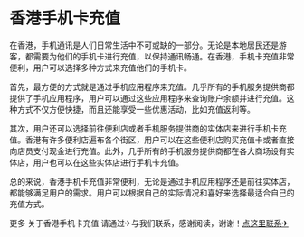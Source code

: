 # 香港手机卡充值

在香港，手机通讯是人们日常生活中不可或缺的一部分。无论是本地居民还是游客，都需要为他们的手机卡进行充值，以保持通讯畅通。在香港，手机卡充值非常便利，用户可以选择多种方式来充值他们的手机卡。

首先，最方便的方式就是通过手机应用程序来充值。几乎所有的手机服务提供商都提供了手机应用程序，用户可以通过这些应用程序来查询账户余额并进行充值。这种方式不仅方便快捷，而且还能享受一些优惠活动，比如充值返利等。

其次，用户还可以选择前往便利店或者手机服务提供商的实体店来进行手机卡充值。香港有许多便利店遍布各个街区，用户可以在这些便利店购买充值卡或者直接向店员支付现金进行充值。此外，几乎所有的手机服务提供商都在各大商场设有实体店，用户也可以在这些实体店进行手机卡充值。

总的来说，香港手机卡充值非常便利，无论是通过手机应用程序还是前往实体店，都能够满足用户的需求。用户可以根据自己的实际情况和喜好来选择最适合自己的充值方式。

更多 关于香港手机卡充值 请通过✈与我们联系，感谢阅读，谢谢！[点这里联系✈](https://sim.k02.cc)
